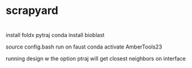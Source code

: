 # scrapyard

# 
install foldx 
pytraj 
conda install bioblast 

source config.bash
run on faust
conda activate AmberTools23


running design w the option ptraj will get closest neighbors on interface  


